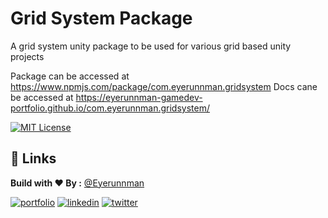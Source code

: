 # Grid System Package

A grid system unity package to be used for various grid based unity projects

Package can be accessed at https://www.npmjs.com/package/com.eyerunnman.gridsystem
Docs cane be accessed at https://eyerunnman-gamedev-portfolio.github.io/com.eyerunnman.gridsystem/

[![MIT License](https://img.shields.io/badge/License-MIT-green.svg)](https://choosealicense.com/licenses/mit/)

## 🔗 Links

**Build with ❤ By :** [@Eyerunnman](https://www.github.com/eyerunnman)

[![portfolio](https://img.shields.io/badge/my_portfolio-000?style=for-the-badge&logo=ko-fi&logoColor=white)](https://eyerunnman.github.io/)
[![linkedin](https://img.shields.io/badge/linkedin-0A66C2?style=for-the-badge&logo=linkedin&logoColor=white)](https://www.linkedin.com/in/karanbatradev/)
[![twitter](https://img.shields.io/badge/twitter-1DA1F2?style=for-the-badge&logo=twitter&logoColor=white)](https://twitter.com/EyeRunnMan)
